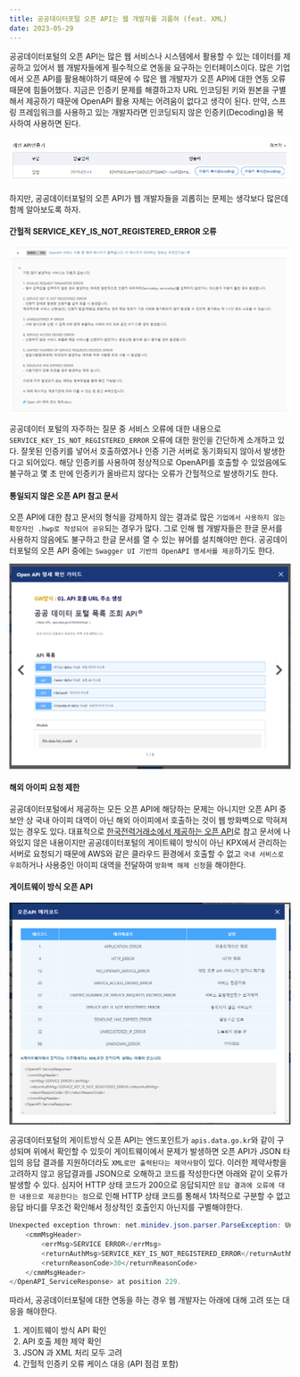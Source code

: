 ```yaml
---
title: 공공데이터포털 오픈 API는 웹 개발자를 괴롭혀 (feat. XML)
date: 2023-05-29
---
```


공공데이터포털의 오픈 API는 많은 웹 서비스나 시스템에서 활용할 수 있는 데이터를 제공하고 있어서 웹 개발자들에게 필수적으로 연동을 요구하는 인터페이스이다. 많은 기업에서 오픈 API를 활용해야하기 때문에 수 많은 웹 개발자가 오픈 API에 대한 연동 오류 때문에 힘들어했다. 지금은 인증키 문제를 해결하고자 URL 인코딩된 키와 원본을 구별해서 제공하기 때문에 OpenAPI 활용 자체는 어려움이 없다고 생각이 된다. 만약, 스프링 프레임워크를 사용하고 있는 개발자라면 인코딩되지 않은 인증키(Decoding)을 복사하여 사용하면 된다. 

![](/images/posts/data-go-openapi/01.png)

하지만, 공공데이터포털의 오픈 API가 웹 개발자들을 괴롭히는 문제는 생각보다 많은데 함께 알아보도록 하자.

#### 간헐적 SERVICE_KEY_IS_NOT_REGISTERED_ERROR 오류
![](/images/posts/data-go-openapi/02.png)

공공데이터 포털의 자주하는 질문 중 서비스 오류에 대한 내용으로 `SERVICE_KEY_IS_NOT_REGISTERED_ERROR` 오류에 대한 원인을 간단하게 소개하고 있다. 잘못된 인증키를 넣어서 호출하였거나 인증 기관 서버로 동기화되지 않아서 발생한다고 되어있다. 해당 인증키를 사용하여 정상적으로 OpenAPI를 호출할 수 있었음에도 불구하고 몇 초 만에 인증키가 올바르지 않다는 오류가 간헐적으로 발생하기도 한다.

#### 통일되지 않은 오픈 API 참고 문서
오픈 API에 대한 참고 문서의 형식을 강제하지 않는 결과로 많은 `기업에서 사용하지 않는 확장자인 .hwp로 작성되어 공유`되는 경우가 많다. 그로 인해 웹 개발자들은 한글 문서를 사용하지 않음에도 불구하고 한글 문서를 열 수 있는 뷰어를 설치해야만 한다. 공공데이터포털의 오픈 API 중에는 `Swagger UI 기반의 OpenAPI 명세서를 제공`하기도 한다.

![](/images/posts/data-go-openapi/03.png)

#### 해외 아이피 요청 제한
공공데이터포털에서 제공하는 모든 오픈 API에 해당하는 문제는 아니지만 오픈 API 중 보안 상 국내 아이피 대역이 아닌 해외 아이피에서 호출하는 것이 웹 방화벽으로 막혀져있는 경우도 있다. 대표적으로 [한국전력거래소에서 제공하는 오픈 API](https://www.data.go.kr/data/15056640/openapi.do)로 참고 문서에 나와있지 않은 내용이지만 공공데이터포털의 게이트웨이 방식이 아닌 KPX에서 관리하는 서버로 요청되기 때문에 AWS와 같은 클라우드 환경에서 호출할 수 없고 `국내 서비스로 우회`하거나 사용중인 아이피 대역을 전달하여 `방화벽 해제 신청`을 해야한다. 

#### 게이트웨이 방식 오픈 API
![](/images/posts/data-go-openapi/04.png)

공공데이터포털의 게이트방식 오픈 API는 엔드포인트가 `apis.data.go.kr`와 같이 구성되며 위에서 확인할 수 있듯이 게이트웨이에서 문제가 발생하면 오픈 API가 JSON 타입의 응답 결과를 지원하더라도 `XML로만 출력된다는 제약사항`이 있다. 이러한 제약사항을 고려하지 않고 응답결과를 JSON으로 오해하고 코드를 작성한다면 아래와 같이 오류가 발생할 수 있다. 심지어 HTTP 상태 코드가 200으로 응답되지만 `응답 결과에 오류에 대한 내용으로 제공한다는 점`으로 인해 HTTP 상태 코드를 통해서 1차적으로 구분할 수 없고 응답 바디를 무조건 확인해서 정상적인 호출인지 아닌지를 구별해야한다.

```java
Unexpected exception thrown: net.minidev.json.parser.ParseException: Unexpected token <OpenAPI_ServiceResponse>
	<cmmMsgHeader>
		<errMsg>SERVICE ERROR</errMsg>
		<returnAuthMsg>SERVICE_KEY_IS_NOT_REGISTERED_ERROR</returnAuthMsg>
		<returnReasonCode>30</returnReasonCode>
	</cmmMsgHeader>
</OpenAPI_ServiceResponse> at position 229.
```

따라서, 공공데이터포털에 대한 연동을 하는 경우 웹 개발자는 아래에 대해 고려 또는 대응을 해야한다.

1. 게이트웨이 방식 API 확인
2. API 호출 제한 제약 확인
3. JSON 과 XML 처리 모두 고려
4. 간헐적 인증키 오류 케이스 대응 (API 점검 포함)



